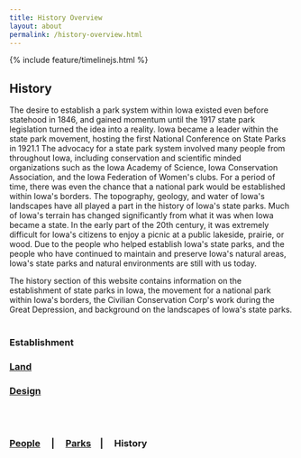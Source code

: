 ```yaml
---
title: History Overview
layout: about
permalink: /history-overview.html
---
```



{% include feature/timelinejs.html %}

## History

The desire to establish a park system within Iowa existed even before statehood in 1846, and gained momentum until the 1917 state park legislation turned the idea into a reality. Iowa became a leader within the state park movement, hosting the first National Conference on State Parks in 1921.1 The advocacy for a state park system involved many people from throughout Iowa, including conservation and scientific minded organizations such as the Iowa Academy of Science, Iowa Conservation Association, and the Iowa Federation of Women's clubs. For a period of time, there was even the chance that a national park would be established within Iowa's borders. The topography, geology, and water of Iowa's landscapes have all played a part in the history of Iowa's state parks. Much of Iowa's terrain has changed significantly from what it was when Iowa became a state. In the early part of the 20th century, it was extremely difficult for Iowa's citizens to enjoy a picnic at a public lakeside, prairie, or wood. Due to the people who helped establish Iowa's state parks, and the people who have continued to maintain and preserve Iowa's natural areas, Iowa's state parks and natural environments are still with us today.

The history section of this website contains information on the establishment of state parks in Iowa, the movement for a national park within Iowa's borders, the Civilian Conservation Corp's work during the Great Depression, and background on the landscapes of Iowa's state parks.
<br>
<br>

### Establishment

### <a href="Land">Land</a>

### <a href="design.html">Design</a>
<br>
<br>

### <a href="/people.html">People</a> &nbsp; &nbsp; | &nbsp; &nbsp; <a href="/state-parks.html">Parks</a>  &nbsp; &nbsp;| &nbsp; &nbsp; History

<br>
<br>
